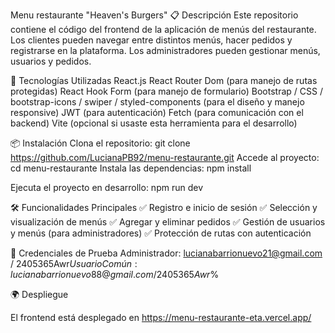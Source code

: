 Menu restaurante "Heaven's Burgers"
📋 Descripción
Este repositorio contiene el código del frontend de la aplicación de menús del restaurante. Los clientes pueden navegar entre distintos menús, hacer pedidos y registrarse en la plataforma. Los administradores pueden gestionar menús, usuarios y pedidos.

🚀 Tecnologías Utilizadas
React.js
React Router Dom (para manejo de rutas protegidas)
React Hook Form (para manejo de formulario)
Bootstrap / CSS / bootstrap-icons / swiper / styled-components (para el diseño y manejo responsive)
JWT (para autenticación)
Fetch (para comunicación con el backend)
Vite (opcional si usaste esta herramienta para el desarrollo)

📦 Instalación
Clona el repositorio:
git clone https://github.com/LucianaPB92/menu-restaurante.git
Accede al proyecto:
cd menu-restaurante
Instala las dependencias:
npm install

Ejecuta el proyecto en desarrollo:
npm run dev

🛠 Funcionalidades Principales
✅ Registro e inicio de sesión
✅ Selección y visualización de menús
✅ Agregar y eliminar pedidos
✅ Gestión de usuarios y menús (para administradores)
✅ Protección de rutas con autenticación


📧 Credenciales de Prueba
Administrador: lucianabarrionuevo21@gmail.com / 2405365Awr$%
Usuario Común: lucianabarrionuevo88@gmail.com / 2405365Awr$%

🌍 Despliegue

El frontend está desplegado en https://menu-restaurante-eta.vercel.app/